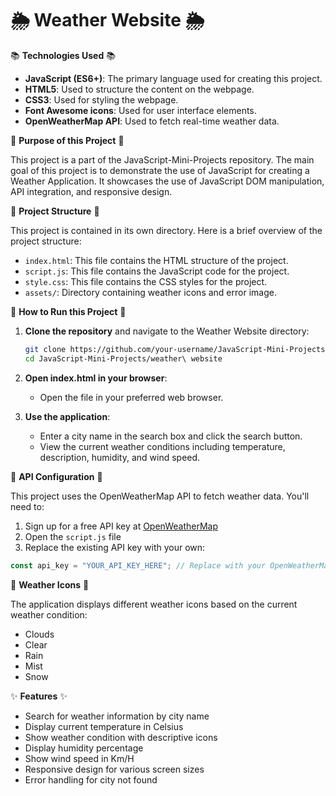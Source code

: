 # 🌦️ Weather Website 🌦️

📚 **Technologies Used** 📚

- **JavaScript (ES6+)**: The primary language used for creating this project.
- **HTML5**: Used to structure the content on the webpage.
- **CSS3**: Used for styling the webpage.
- **Font Awesome icons**: Used for user interface elements.
- **OpenWeatherMap API**: Used to fetch real-time weather data.

🎯 **Purpose of this Project** 🎯

This project is a part of the JavaScript-Mini-Projects repository. The main goal of this project is to demonstrate the use of JavaScript for creating a Weather Application. It showcases the use of JavaScript DOM manipulation, API integration, and responsive design.

📂 **Project Structure** 📂

This project is contained in its own directory. Here is a brief overview of the project structure:

- `index.html`: This file contains the HTML structure of the project.
- `script.js`: This file contains the JavaScript code for the project.
- `style.css`: This file contains the CSS styles for the project.
- `assets/`: Directory containing weather icons and error image.

🚀 **How to Run this Project** 🚀

1. **Clone the repository** and navigate to the Weather Website directory:
   ```sh
   git clone https://github.com/your-username/JavaScript-Mini-Projects.git
   cd JavaScript-Mini-Projects/weather\ website
   ```

2. **Open index.html in your browser**:
   - Open the file in your preferred web browser.

3. **Use the application**:
   - Enter a city name in the search box and click the search button.
   - View the current weather conditions including temperature, description, humidity, and wind speed.

🔑 **API Configuration** 🔑

This project uses the OpenWeatherMap API to fetch weather data. You'll need to:

1. Sign up for a free API key at [OpenWeatherMap](https://openweathermap.org/api)
2. Open the `script.js` file
3. Replace the existing API key with your own:

```javascript
const api_key = "YOUR_API_KEY_HERE"; // Replace with your OpenWeatherMap API key
```

🌈 **Weather Icons** 🌈

The application displays different weather icons based on the current weather condition:

- Clouds
- Clear
- Rain
- Mist
- Snow

✨ **Features** ✨

- Search for weather information by city name
- Display current temperature in Celsius
- Show weather condition with descriptive icons
- Display humidity percentage
- Show wind speed in Km/H
- Responsive design for various screen sizes
- Error handling for city not found
